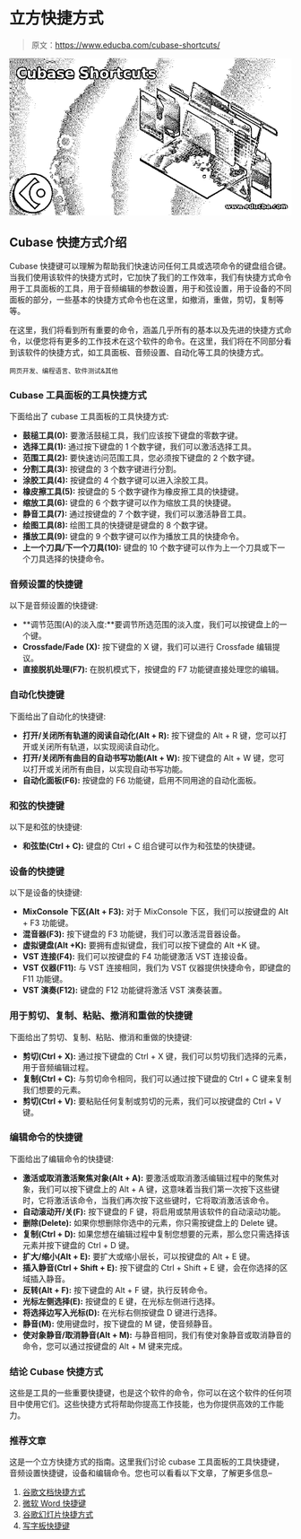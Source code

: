 # 立方快捷方式

> 原文：<https://www.educba.com/cubase-shortcuts/>

![Cubase Shortcuts](img/6886e46d052abb37ab5b29ab4739a585.png)



## Cubase 快捷方式介绍

Cubase 快捷键可以理解为帮助我们快速访问任何工具或选项命令的键盘组合键。当我们使用该软件的快捷方式时，它加快了我们的工作效率，我们有快捷方式命令用于工具面板的工具，用于音频编辑的参数设置，用于和弦设置，用于设备的不同面板的部分，一些基本的快捷方式命令也在这里，如撤消，重做，剪切，复制等等。

在这里，我们将看到所有重要的命令，涵盖几乎所有的基本以及先进的快捷方式命令，以便您将有更多的工作技术在这个软件的命令。在这里，我们将在不同部分看到该软件的快捷方式，如工具面板、音频设置、自动化等工具的快捷方式。

<small>网页开发、编程语言、软件测试&其他</small>

### Cubase 工具面板的工具快捷方式

下面给出了 cubase 工具面板的工具快捷方式:

*   **鼓槌工具(0):** 要激活鼓槌工具，我们应该按下键盘的零数字键。
*   **选择工具(1):** 通过按下键盘的 1 个数字键，我们可以激活选择工具。
*   **范围工具(2):** 要快速访问范围工具，您必须按下键盘的 2 个数字键。
*   **分割工具(3):** 按键盘的 3 个数字键进行分割。
*   **涂胶工具(4):** 按键盘的 4 个数字键可以进入涂胶工具。
*   **橡皮擦工具(5):** 按键盘的 5 个数字键作为橡皮擦工具的快捷键。
*   **缩放工具(6):** 键盘的 6 个数字键可以作为缩放工具的快捷键。
*   **静音工具(7):** 通过按键盘的 7 个数字键，我们可以激活静音工具。
*   **绘图工具(8):** 绘图工具的快捷键是键盘的 8 个数字键。
*   **播放工具(9):** 键盘的 9 个数字键可以作为播放工具的快捷命令。
*   **上一个刀具/下一个刀具(10):** 键盘的 10 个数字键可以作为上一个刀具或下一个刀具选择的快捷命令。

### 音频设置的快捷键

以下是音频设置的快捷键:

*   **调节范围(A)的淡入度:**要调节所选范围的淡入度，我们可以按键盘上的一个键。
*   **Crossfade/Fade (X):** 按下键盘的 X 键，我们可以进行 Crossfade 编辑提议。
*   **直接脱机处理(F7):** 在脱机模式下，按键盘的 F7 功能键直接处理您的编辑。

### 自动化快捷键

下面给出了自动化的快捷键:

*   **打开/关闭所有轨道的阅读自动化(Alt + R):** 按下键盘的 Alt + R 键，您可以打开或关闭所有轨道，以实现阅读自动化。
*   **打开/关闭所有曲目的自动书写功能(Alt + W):** 按下键盘的 Alt + W 键，您可以打开或关闭所有曲目，以实现自动书写功能。
*   **自动化面板(F6):** 按键盘的 F6 功能键，启用不同用途的自动化面板。

### 和弦的快捷键

以下是和弦的快捷键:

*   **和弦垫(Ctrl + C):** 键盘的 Ctrl + C 组合键可以作为和弦垫的快捷键。

### 设备的快捷键

以下是设备的快捷键:

*   **MixConsole 下区(Alt + F3):** 对于 MixConsole 下区，我们可以按键盘的 Alt + F3 功能键。
*   **混音器(F3):** 按下键盘的 F3 功能键，我们可以激活混音器设备。
*   **虚拟键盘(Alt +K):** 要拥有虚拟键盘，我们可以按下键盘的 Alt +K 键。
*   **VST 连接(F4):** 我们可以按键盘的 F4 功能键激活 VST 连接设备。
*   **VST 仪器(F11):** 与 VST 连接相同，我们为 VST 仪器提供快捷命令，即键盘的 F11 功能键。
*   **VST 演奏(F12):** 键盘的 F12 功能键将激活 VST 演奏装置。

### 用于剪切、复制、粘贴、撤消和重做的快捷键

下面给出了剪切、复制、粘贴、撤消和重做的快捷键:

*   **剪切(Ctrl + X):** 通过按下键盘的 Ctrl + X 键，我们可以剪切我们选择的元素，用于音频编辑过程。
*   **复制(Ctrl + C):** 与剪切命令相同，我们可以通过按下键盘的 Ctrl + C 键来复制我们想要的元素。
*   **剪切(Ctrl + V):** 要粘贴任何复制或剪切的元素，我们可以按键盘的 Ctrl + V 键。

### 编辑命令的快捷键

下面给出了编辑命令的快捷键:

*   **激活或取消激活聚焦对象(Alt + A):** 要激活或取消激活编辑过程中的聚焦对象，我们可以按下键盘上的 Alt + A 键，这意味着当我们第一次按下这些键时，它将激活该命令，当我们再次按下这些键时，它将取消激活该命令。
*   **自动滚动开/关(F):** 按下键盘的 F 键，将启用或禁用该软件的自动滚动功能。
*   **删除(Delete):** 如果你想删除你选中的元素，你只需按键盘上的 Delete 键。
*   **复制(Ctrl + D):** 如果您想在编辑过程中复制您想要的元素，那么您只需选择该元素并按下键盘的 Ctrl + D 键。
*   **扩大/缩小(Alt + E):** 要扩大或缩小层长，可以按键盘的 Alt + E 键。
*   **插入静音(Ctrl + Shift + E):** 按下键盘的 Ctrl + Shift + E 键，会在你选择的区域插入静音。
*   **反转(Alt + F):** 按下键盘的 Alt + F 键，执行反转命令。
*   **光标左侧选择(E):** 按键盘的 E 键，在光标左侧进行选择。
*   **将选择边写入光标(D):** 在光标右侧按键盘 D 键进行选择。
*   **静音(M):** 使用键盘时，按下键盘的 M 键，使音频静音。
*   **使对象静音/取消静音(Alt + M):** 与静音相同，我们有使对象静音或取消静音的命令，您可以通过按键盘的 Alt + M 键来完成。

### 结论 Cubase 快捷方式

这些是工具的一些重要快捷键，也是这个软件的命令，你可以在这个软件的任何项目中使用它们。这些快捷方式将帮助你提高工作技能，也为你提供高效的工作能力。

### 推荐文章

这是一个立方快捷方式的指南。这里我们讨论 cubase 工具面板的工具快捷键，音频设置快捷键，设备和编辑命令。您也可以看看以下文章，了解更多信息–

1.  [谷歌文档快捷方式](https://www.educba.com/google-docs-shortcuts/)
2.  [微软 Word 快捷键](https://www.educba.com/microsoft-word-shortcut-keys/)
3.  [谷歌幻灯片快捷方式](https://www.educba.com/google-slides-shortcuts/)
4.  [写字板快捷键](https://www.educba.com/wordpad-shortcut-keys/)





